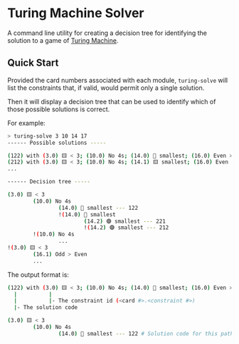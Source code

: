 # Turing Machine Solver
A command line utility for creating a decision tree for identifying
the solution to a game of [Turing Machine](https://www.turingmachine.info/).

## Quick Start
Provided the card numbers associated with each module, `turing-solve`
will list the constraints that, if valid, would permit only
a single solution.

Then it will display a decision tree that can be used to
identify which of those possible solutions is correct.

For example:
```sh
> turing-solve 3 10 14 17
------ Possible solutions -----

(122) with (3.0) 🟨 < 3; (10.0) No 4s; (14.0) 🔷 smallest; (16.0) Even > Odd
(212) with (3.0) 🟨 < 3; (10.0) No 4s; (14.1) 🟨 smallest; (16.0) Even > Odd
...

------ Decision tree -----

(3.0) 🟨 < 3 
        (10.0) No 4s 
                (14.0) 🔷 smallest --- 122
                !(14.0) 🔷 smallest 
                        (14.2) 🟣 smallest --- 221
                        !(14.2) 🟣 smallest --- 212
        !(10.0) No 4s 
                ...
!(3.0) 🟨 < 3 
        (16.1) Odd > Even 
        ...
```

The output format is:
```sh
(122) with (3.0) 🟨 < 3; (10.0) No 4s; (14.0) 🔷 smallest; (16.0) Even > Odd
  |          |
  |          |- The constraint id (<card #>.<constraint #>)
  |- The solution code
```
```sh
(3.0) 🟨 < 3 
        (10.0) No 4s 
                (14.0) 🔷 smallest --- 122 # Solution code for this path
```
